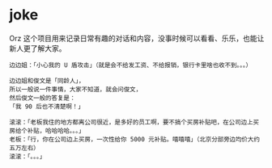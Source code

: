# joke
Orz 这个项目用来记录日常有趣的对话和内容，没事时候可以看看、乐乐，也能让新人更了解大家。

```
边边姐：「小心我的 U 盾攻击」（就是会不给发工资、不给报销，银行卡里啥也收不到。。。）
```

```
边边姐和俊文是「同龄人」，
所以一般说一件事情，大家不知道，就会问俊文，
然后俊文一般的答复是：
「我 90 后也不清楚啊！」
```
```
滚滚：「老板我住的地方都离公司很近，是多好的员工啊，要不搞个买房补贴吧，在公司边上买房给个补贴，哈哈哈哈。。。」
老板：「行，你在公司边上买房，一次性给你 5000 元补贴。嘻嘻嘻」（北京分部旁边均价大约五万左右）
滚滚：「。。。」
```
